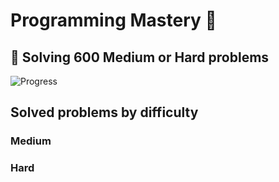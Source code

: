 # Programming Mastery :punch:

## :goal_net:  Solving 600 Medium or Hard problems 

![Progress](https://progress-bar.dev/11/?scale=600&title=InterviewGod&width=500&color=babaca&suffix=+problems+solved)

## Solved problems by difficulty

### Medium

### Hard


